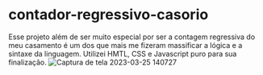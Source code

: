 # contador-regressivo-casorio
Esse projeto além de ser muito especial por ser a contagem regressiva do meu casamento é um dos que mais me fizeram massificar a lógica e a sintaxe da linguagem.  Utilizei HMTL, CSS e Javascript puro para sua finalização.
![Captura de tela 2023-03-25 140727](https://user-images.githubusercontent.com/105068717/227732014-804c9162-3e50-4dac-b10a-d8db6e0c38e9.png)

